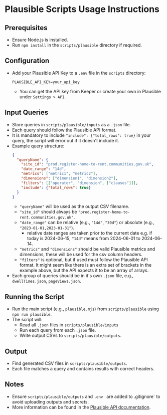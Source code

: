 # Plausible Scripts Usage Instructions

## Prerequisites
- Ensure Node.js is installed.
- Run `npm install` in the `scripts/plausible` directory if required.

## Configuration
- Add your Plausible API Key to a `.env` file in the `scripts` directory:
  ```
  PLAUSIBLE_API_KEY=your_api_key
  ```
  - You can get the API key from Keeper or create your own in Plausible under  `Settings > API`.

## Input Queries
- Store queries in `scripts/plausible/inputs` as a `.json` file.
- Each query should follow the Plausible API format.
- It is mandatory to include `"include": {"total_rows": true}` in your query, the script will error out if it doesn't include it.
- Example query structure:
  ```json
  {
    "queryName": {
      "site_id": "prod.register-home-to-rent.communities.gov.uk",
      "date_range": "14d",
      "metrics": ["metric1", "metric2"],
      "dimensions": ["dimension1", "dimension2"],
      "filters": [["operator", "dimension", ["clauses"]]],
      "include": {"total_rows": true}
    }
  }
  ```
  - `"queryName"` will be used as the output CSV filename.
  - `"site_id"` should always be `"prod.register-home-to-rent.communities.gov.uk"`.
  - `"date_range"` can be relative (e.g., `"14d"`, `"30d"`) or absolute (e.g., `"2023-01-01,2023-01-31"`).
    - relative date ranges are taken prior to the current date e.g. if today is 2024-06-15, `"14d"` means from 2024-06-01 to 2024-06-14.
  - `"metrics"` and `"dimensions"` should be valid Plausible metrics and dimensions, these will be used for the csv column headers.
  - `"filters"` is optional, but if used must follow the Plausible API format. It might seem like there is an extra set of brackets in the example above, but the API expects it to be an array of arrays.
- Each group of queries should be in it's own `.json` file, e.g., `dwellTimes.json`, `pageViews.json`.

## Running the Script
- Run the main script (e.g., `plausible.mjs`) from `scripts/plausible` using `npm run plausible`.
- The script will:
  - Read all `.json` files in `scripts/plausible/inputs`
  - Run each query from each `.json` file.
  - Write output CSVs to `scripts/plausible/outputs`.

## Output
- Find generated CSV files in `scripts/plausible/outputs`.
- Each file matches a query and contains results with correct headers.

## Notes
- Ensure `scripts/plausible/outputs` and `.env ` are added to .gitignore` to avoid uploading outputs and secrets.
- More information can be found in the [Plausible API documentation](https://plausible.io/docs/stats-api).

